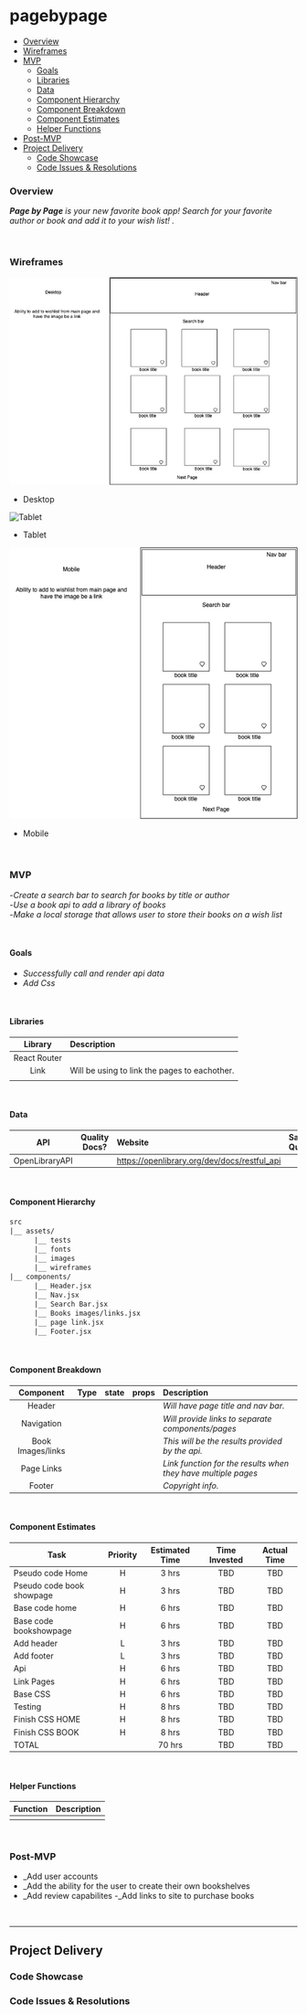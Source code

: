 # pagebypage

  - [Overview](#Overview)
  - [Wireframes](#Wireframes)
  - [MVP](#MVP)
    - [Goals](#Goals)
    - [Libraries](#Libraries)
    - [Data](#Data)
    - [Component Hierarchy](#Component-Hierarchy)
    - [Component Breakdown](#Component-Breakdown)
    - [Component Estimates](#Component-Estimates)
    - [Helper Functions](#Helper-Functions)
  - [Post-MVP](#Post-MVP)
- [Project Delivery](#Project-Delivery)
  - [Code Showcase](#Code-Showcase)
  - [Code Issues & Resolutions](#Code-Issues--Resolutions)



### Overview

_**Page by Page** is your new favorite book app! Search for your favorite author or book and add it to your wish list! ._

<br>

### Wireframes



![Desktop](wireframes/Pagebypage_desktop.png)

- Desktop 

![Tablet](wireframes/Pagenypage_tablet.png)

- Tablet 

![Mobile](wireframes/Pagebypage_mobile.png)

- Mobile 

<br>

### MVP

-_Create a search bar to search for books by title or author_<br>
-_Use a book api to add a library of books_<br>
-_Make a local storage that allows user to store their books on a wish list_

<br>

#### Goals

- _Successfully call and render api data_
- _Add Css_

<br>

#### Libraries



|     Library      | Description                                |
| :--------------: | :----------------------------------------- |
|   React Router   |                                            |
|     Link         |Will be using to link the pages to eachother.             |
|                  |                                            |

<br>

#### Data



|    API     | Quality Docs? | Website       | Sample Query                            |
| :--------: | :-----------: | :------------ | :-------------------------------------- |
| OpenLibraryAPI |           |    https://openlibrary.org/dev/docs/restful_api           |                                         |

<br>

#### Component Hierarchy


```
src
|__ assets/
      |__ tests
      |__ fonts
      |__ images
      |__ wireframes
|__ components/
      |__ Header.jsx
      |__ Nav.jsx
      |__ Search Bar.jsx
      |__ Books images/links.jsx
      |__ page link.jsx
      |__ Footer.jsx
```

<br>

#### Component Breakdown



|  Component   |    Type    | state | props | Description                                                      |
| :----------: | :--------: | :---: | :---: | :--------------------------------------------------------------- |
|    Header    |  |   |     | _Will have page title and nav bar._               |
|  Navigation  |  |    |   | _Will provide links to separate components/pages_       |
|   Book Images/links   |      |     |      | _This will be the results provided by the api._      |
|Page Links  |  |     |     | _Link function for the results when they have multiple pages_                 |
|    Footer    |  |     |     | _Copyright info._ |

<br>

#### Component Estimates



| Task                | Priority | Estimated Time | Time Invested | Actual Time |
| ------------------- | :------: | :------------: | :-----------: | :---------: |
| Pseudo code Home   |    H     |     3 hrs      |     TBD     |    TBD    |
| Pseudo code book showpage |    H     |     3 hrs      |     TBD     |     TBD     |
| Base code home              |   H       |     6 hrs      |     TBD     |     TBD     |
| Base code bookshowpage               |     H     |     6 hrs      |     TBD     |     TBD     |
| Add header            |       L   |     3 hrs      |     TBD     |     TBD     |
| Add footer              |      L    |     3 hrs      |     TBD     |     TBD     |
| Api            |      H    |     6 hrs      |     TBD     |     TBD     |
| Link Pages              |   H       |     6 hrs      |     TBD     |     TBD     |
| Base CSS               |     H     |     6 hrs      |     TBD     |     TBD     |
| Testing              |        H  |     8 hrs      |     TBD     |     TBD     |
| Finish CSS HOME              |   H       |     8 hrs      |     TBD     |     TBD     |
| Finish CSS BOOK              |    H      |     8 hrs      |     TBD     |     TBD     |
| TOTAL               |          |     70 hrs      |     TBD     |     TBD     |
<br>

#### Helper Functions



|  Function  | Description                                |
| :--------: | :----------------------------------------- |
|            | |

<br>

### Post-MVP

- _Add user accounts
- _Add the ability for the user to create their own bookshelves
- _Add review capabilites
-_Add links to site to purchase books

<br>

***

## Project Delivery

### Code Showcase

>

### Code Issues & Resolutions

>
